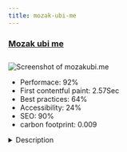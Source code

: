 ```yaml
---
title: mozak-ubi-me
---
```


<div style="height: 3rem">
  <a href="http://www.mozakubi.me"><h3>Mozak ubi me</h3></a>
</div>
<img loading="lazy" src="/images/thumbs/mozakubi.me.jpg" alt="Screenshot of mozakubi.me" />
<ul>
  <li>Performace: 92%</li>
  <li>
    First contentful paint:
    2.57Sec
  </li>
  <li>Best practices: 64%</li>
  <li>Accessibility: 24%</li>
  <li>SEO: 90%</li>
  <li>carbon footprint: 0.009</li>
</ul>
<details>
  <summary>Description</summary>
  <p>This is site for Montenegrin "market". It is satiric portal, mainly humour about political parties, politicians, government and daily life in Montenegro.

We are using daily, fresh news, to make new funny texts. We started at the end of 2015 year and hopefully we will last forever.sh404SEF - (MUST HAVE) we are using for SEF URLs and URL shortener. It ads on security too
Akeeba - Backup and Admin tools. We cant imagine life withouth it.
Zenmodule - just find out about this. It gives you many layouts for news, from gallery to carousel, list etc etc.</p>
</details>

